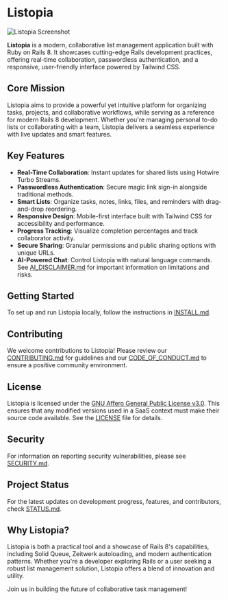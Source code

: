 # Listopia

![Listopia Screenshot](https://raw.githubusercontent.com/spaquet/listopia/main/images/screenshot.png)

**Listopia** is a modern, collaborative list management application built with Ruby on Rails 8. It showcases cutting-edge Rails development practices, offering real-time collaboration, passwordless authentication, and a responsive, user-friendly interface powered by Tailwind CSS.

## Core Mission

Listopia aims to provide a powerful yet intuitive platform for organizing tasks, projects, and collaborative workflows, while serving as a reference for modern Rails 8 development. Whether you're managing personal to-do lists or collaborating with a team, Listopia delivers a seamless experience with live updates and smart features.

## Key Features

- **Real-Time Collaboration**: Instant updates for shared lists using Hotwire Turbo Streams.
- **Passwordless Authentication**: Secure magic link sign-in alongside traditional methods.
- **Smart Lists**: Organize tasks, notes, links, files, and reminders with drag-and-drop reordering.
- **Responsive Design**: Mobile-first interface built with Tailwind CSS for accessibility and performance.
- **Progress Tracking**: Visualize completion percentages and track collaborator activity.
- **Secure Sharing**: Granular permissions and public sharing options with unique URLs.
- **AI-Powered Chat**: Control Listopia with natural language commands. See [AI_DISCLAIMER.md](AI_DISCLAIMER.md) for important information on limitations and risks.

## Getting Started

To set up and run Listopia locally, follow the instructions in [INSTALL.md](INSTALL.md).

## Contributing

We welcome contributions to Listopia! Please review our [CONTRIBUTING.md](CONTRIBUTING.md) for guidelines and our [CODE_OF_CONDUCT.md](CODE_OF_CONDUCT.md) to ensure a positive community environment.

## License

Listopia is licensed under the [GNU Affero General Public License v3.0](LICENSE). This ensures that any modified versions used in a SaaS context must make their source code available. See the [LICENSE](LICENSE) file for details.

## Security

For information on reporting security vulnerabilities, please see [SECURITY.md](SECURITY.md).

## Project Status

For the latest updates on development progress, features, and contributors, check [STATUS.md](STATUS.md).

## Why Listopia?

Listopia is both a practical tool and a showcase of Rails 8's capabilities, including Solid Queue, Zeitwerk autoloading, and modern authentication patterns. Whether you're a developer exploring Rails or a user seeking a robust list management solution, Listopia offers a blend of innovation and utility.

Join us in building the future of collaborative task management!